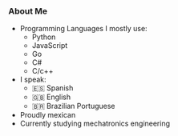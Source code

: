 ### About Me
* Programming Languages I mostly use:
  * Python
  * JavaScript
  * Go
  * C#
  * C/c++
* I speak:
  * 🇪🇸 Spanish
  * 🇬🇧 English
  * 🇧🇷 Brazilian Portuguese
* Proudly mexican
* Currently studying mechatronics engineering
